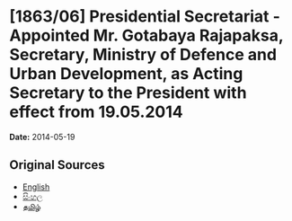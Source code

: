 # [1863/06] Presidential Secretariat - Appointed Mr. Gotabaya Rajapaksa, Secretary, Ministry of Defence and Urban Development, as Acting Secretary to the President with effect from 19.05.2014

**Date:** 2014-05-19

## Original Sources

- [English](https://documents.gov.lk/view/extra-gazettes/2014/5/1863-06_E.pdf)
- [සිංහල](https://documents.gov.lk/view/extra-gazettes/2014/5/1863-06_S.pdf)
- [தமிழ்](https://documents.gov.lk/view/extra-gazettes/2014/5/1863-06_T.pdf)
